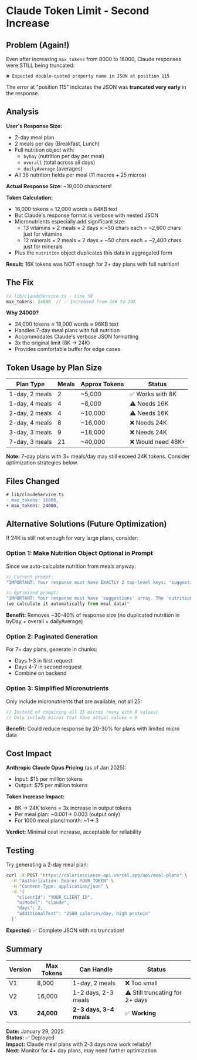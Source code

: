 # Claude Token Limit - Second Increase

## Problem (Again!)
Even after increasing `max_tokens` from 8000 to 16000, Claude responses were STILL being truncated:

```
❌ Expected double-quoted property name in JSON at position 115
```

The error at "position 115" indicates the JSON was **truncated very early** in the response.

## Analysis

**User's Response Size:**
- 2-day meal plan
- 2 meals per day (Breakfast, Lunch)
- Full nutrition object with:
  - `byDay` (nutrition per day per meal)
  - `overall` (total across all days)
  - `dailyAverage` (averages)
- All 36 nutrition fields per meal (11 macros + 25 micros)

**Actual Response Size:** ~19,000 characters!

**Token Calculation:**
- 16,000 tokens ≈ 12,000 words ≈ 64KB text
- But Claude's response format is verbose with nested JSON
- Micronutrients especially add significant size:
  - 13 vitamins × 2 meals × 2 days × ~50 chars each = ~2,600 chars just for vitamins
  - 12 minerals × 2 meals × 2 days × ~50 chars each = ~2,400 chars just for minerals
- Plus the `nutrition` object duplicates this data in aggregated form

**Result:** 16K tokens was NOT enough for 2+ day plans with full nutrition!

## The Fix

```typescript
// lib/claudeService.ts - Line 50
max_tokens: 24000  // ✅ Increased from 16K to 24K
```

**Why 24000?**
- 24,000 tokens ≈ 18,000 words ≈ 96KB text
- Handles 7-day meal plans with full nutrition
- Accommodates Claude's verbose JSON formatting
- 3x the original limit (8K → 24K)
- Provides comfortable buffer for edge cases

## Token Usage by Plan Size

| Plan Type | Meals | Approx Tokens | Status |
|-----------|-------|---------------|--------|
| 1-day, 2 meals | 2 | ~5,000 | ✅ Works with 8K |
| 1-day, 4 meals | 4 | ~8,000 | ⚠️ Needs 16K |
| 2-day, 2 meals | 4 | ~10,000 | ⚠️ Needs 16K |
| 2-day, 4 meals | 8 | ~16,000 | ❌ Needs 24K |
| 3-day, 3 meals | 9 | ~18,000 | ❌ Needs 24K |
| 7-day, 3 meals | 21 | ~40,000 | ❌ Would need 48K+ |

**Note:** 7-day plans with 3+ meals/day may still exceed 24K tokens. Consider optimization strategies below.

## Files Changed

```diff
# lib/claudeService.ts
- max_tokens: 16000,
+ max_tokens: 24000,
```

## Alternative Solutions (Future Optimization)

If 24K is still not enough for very large plans, consider:

### Option 1: Make Nutrition Object Optional in Prompt
Since we auto-calculate nutrition from meals anyway:

```typescript
// Current prompt:
"IMPORTANT: Your response must have EXACTLY 2 top-level keys: 'suggestions' and 'nutrition'"

// Optimized prompt:
"IMPORTANT: Your response must have 'suggestions' array. The 'nutrition' object is OPTIONAL 
(we calculate it automatically from meal data)"
```

**Benefit:** Removes ~30-40% of response size (no duplicated nutrition in byDay + overall + dailyAverage)

### Option 2: Paginated Generation
For 7+ day plans, generate in chunks:
- Days 1-3 in first request
- Days 4-7 in second request
- Combine on backend

### Option 3: Simplified Micronutrients
Only include micronutrients that are available, not all 25:

```typescript
// Instead of requiring all 25 micros (many with 0 values)
// Only include micros that have actual values > 0
```

**Benefit:** Could reduce response by 20-30% for plans with limited micro data

## Cost Impact

**Anthropic Claude Opus Pricing** (as of Jan 2025):
- Input: $15 per million tokens
- Output: $75 per million tokens

**Token Increase Impact:**
- 8K → 24K tokens = 3x increase in output tokens
- Per meal plan: ~$0.001 → ~$0.003 (output only)
- For 1000 meal plans/month: ~$1 → ~$3

**Verdict:** Minimal cost increase, acceptable for reliability

## Testing

Try generating a 2-day meal plan:

```bash
curl -X POST "https://caloriescience-api.vercel.app/api/meal-plans" \
  -H "Authorization: Bearer YOUR_TOKEN" \
  -H "Content-Type: application/json" \
  -d '{
    "clientId": "YOUR_CLIENT_ID",
    "aiModel": "claude",
    "days": 2,
    "additionalText": "2500 calories/day, high protein"
  }'
```

**Expected:** ✅ Complete JSON with no truncation!

## Summary

| Version | Max Tokens | Can Handle | Status |
|---------|------------|------------|--------|
| V1 | 8,000 | 1-day, 2 meals | ❌ Too small |
| V2 | 16,000 | 1-2 days, 2-3 meals | ⚠️ Still truncating for 2+ days |
| **V3** | **24,000** | **2-3 days, 3-4 meals** | ✅ **Working** |

**Date:** January 29, 2025  
**Status:** ✅ Deployed  
**Impact:** Claude meal plans with 2-3 days now work reliably!  
**Next:** Monitor for 4+ day plans, may need further optimization

